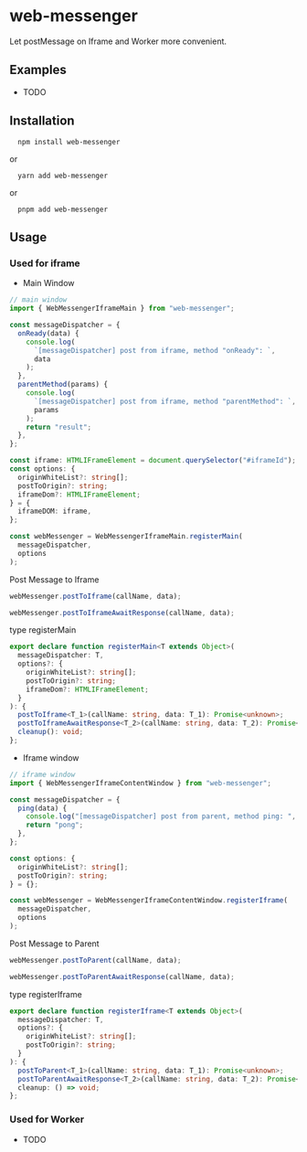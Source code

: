 # web-messenger

Let postMessage on Iframe and Worker more convenient.

## Examples

- TODO

## Installation

```
  npm install web-messenger
```

or

```
  yarn add web-messenger
```

or

```
  pnpm add web-messenger
```

## Usage

### Used for iframe

- Main Window

```ts
// main window
import { WebMessengerIframeMain } from "web-messenger";

const messageDispatcher = {
  onReady(data) {
    console.log(
      `[messageDispatcher] post from iframe, method "onReady": `,
      data
    );
  },
  parentMethod(params) {
    console.log(
      `[messageDispatcher] post from iframe, method "parentMethod": `,
      params
    );
    return "result";
  },
};

const iframe: HTMLIFrameElement = document.querySelector("#iframeId");
const options: {
  originWhiteList?: string[];
  postToOrigin?: string;
  iframeDom?: HTMLIFrameElement;
} = {
  iframeDOM: iframe,
};

const webMessenger = WebMessengerIframeMain.registerMain(
  messageDispatcher,
  options
);
```

Post Message to Iframe

```ts
webMessenger.postToIframe(callName, data);
```

```ts
webMessenger.postToIframeAwaitResponse(callName, data);
```

type registerMain

```ts
export declare function registerMain<T extends Object>(
  messageDispatcher: T,
  options?: {
    originWhiteList?: string[];
    postToOrigin?: string;
    iframeDom?: HTMLIFrameElement;
  }
): {
  postToIframe<T_1>(callName: string, data: T_1): Promise<unknown>;
  postToIframeAwaitResponse<T_2>(callName: string, data: T_2): Promise<unknown>;
  cleanup(): void;
};
```

- Iframe window

```ts
// iframe window
import { WebMessengerIframeContentWindow } from "web-messenger";

const messageDispatcher = {
  ping(data) {
    console.log("[messageDispatcher] post from parent, method ping: ", data);
    return "pong";
  },
};

const options: {
  originWhiteList?: string[];
  postToOrigin?: string;
} = {};

const webMessenger = WebMessengerIframeContentWindow.registerIframe(
  messageDispatcher,
  options
);
```

Post Message to Parent

```ts
webMessenger.postToParent(callName, data);
```

```ts
webMessenger.postToParentAwaitResponse(callName, data);
```

type registerIframe

```ts
export declare function registerIframe<T extends Object>(
  messageDispatcher: T,
  options?: {
    originWhiteList?: string[];
    postToOrigin?: string;
  }
): {
  postToParent<T_1>(callName: string, data: T_1): Promise<unknown>;
  postToParentAwaitResponse<T_2>(callName: string, data: T_2): Promise<unknown>;
  cleanup: () => void;
};
```

### Used for Worker

- TODO
